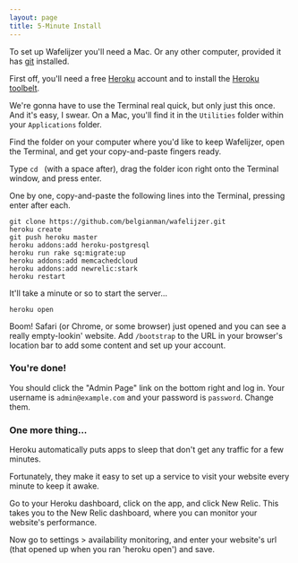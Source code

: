 ```yaml
---
layout: page
title: 5-Minute Install
---
```


To set up Wafelijzer you'll need a Mac. Or any other computer, provided it has [git](http://git-scm.com/downloads) installed.

First off, you'll need a free [Heroku](https://www.heroku.com/) account and to install the [Heroku toolbelt](https://toolbelt.heroku.com/).

We're gonna have to use the Terminal real quick, but only just this once. And it's easy, I swear. On a Mac, you'll find it in the `Utilities` folder within your `Applications` folder. 

Find the folder on your computer where you'd like to keep Wafelijzer, open the Terminal, and get your copy-and-paste fingers ready.

Type `cd ` (with a space after), drag the folder icon right onto the Terminal window, and press enter.

One by one, copy-and-paste the following lines into the Terminal, pressing enter after each.

	git clone https://github.com/belgianman/wafelijzer.git
	heroku create
	git push heroku master
	heroku addons:add heroku-postgresql
	heroku run rake sq:migrate:up
	heroku addons:add memcachedcloud
	heroku addons:add newrelic:stark
	heroku restart

It'll take a minute or so to start the server...

	heroku open

Boom! Safari (or Chrome, or some browser) just opened and you can see a really empty-lookin' website. Add `/bootstrap` to the URL in your browser's location bar to add some content and set up your account.

### You're done!

You should click the "Admin Page" link on the bottom right and log in. Your username is `admin@example.com` and your password is `password`. Change them.

### One more thing...

Heroku automatically puts apps to sleep that don't get any traffic for a few minutes.

Fortunately, they make it easy to set up a service to visit your website every minute to keep it awake.

Go to your Heroku dashboard, click on the app, and click New Relic. This takes you to the New Relic dashboard, where you can monitor your website's performance.

Now go to settings > availability monitoring, and enter your website's url (that opened up when you ran 'heroku open') and save.
